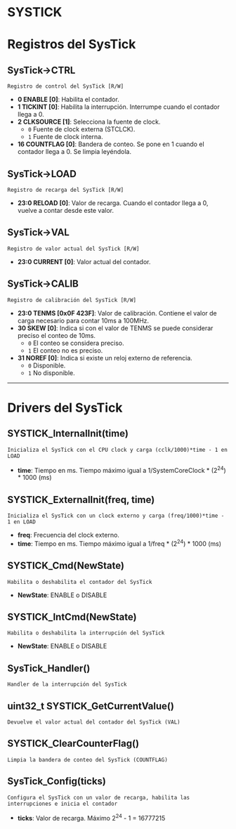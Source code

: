 # SYSTICK
# Registros del SysTick

## SysTick->CTRL
`Registro de control del SysTick [R/W]`
- **0 ENABLE [0]**: Habilita el contador.
- **1 TICKINT [0]**: Habilita la interrupción. Interrumpe cuando el contador llega a 0.
- **2 CLKSOURCE [1]**: Selecciona la fuente de clock.
  - `0` Fuente de clock externa (STCLCK).
  - `1` Fuente de clock interna.
- **16 COUNTFLAG [0]**: Bandera de conteo. Se pone en 1 cuando el contador llega a 0. Se limpia leyéndola.

## SysTick->LOAD
`Registro de recarga del SysTick [R/W]`
- **23:0 RELOAD [0]**: Valor de recarga. Cuando el contador llega a 0, vuelve a contar desde este valor.

## SysTick->VAL
`Registro de valor actual del SysTick [R/W]`
- **23:0 CURRENT [0]**: Valor actual del contador.

## SysTick->CALIB
`Registro de calibración del SysTick [R/W]`
- **23:0 TENMS [0x0F 423F]**: Valor de calibración. Contiene el valor de carga necesario para contar 10ms a 100MHz.
- **30 SKEW [0]**: Indica si con el valor de TENMS se puede considerar preciso el conteo de 10ms.
  - `0` El conteo se considera preciso.
  - `1` El conteo no es preciso.
- **31 NOREF [0]**: Indica si existe un reloj externo de referencia.
  - `0` Disponible.
  - `1` No disponible.

---

# Drivers del SysTick
## SYSTICK_InternalInit(time)
`Inicializa el SysTick con el CPU clock y carga (cclk/1000)*time - 1 en LOAD`
- **time**: Tiempo en ms. Tiempo máximo igual a 1/SystemCoreClock * (2<sup>24</sup>) * 1000 (ms)

## SYSTICK_ExternalInit(freq, time)
`Inicializa el SysTick con un clock externo y carga (freq/1000)*time - 1 en LOAD`
- **freq**: Frecuencia del clock externo.
- **time**: Tiempo en ms. Tiempo máximo igual a 1/freq * (2<sup>24</sup>) * 1000 (ms)

## SYSTICK_Cmd(NewState)
`Habilita o deshabilita el contador del SysTick`
- **NewState**: ENABLE o DISABLE

## SYSTICK_IntCmd(NewState)
`Habilita o deshabilita la interrupción del SysTick`
- **NewState**: ENABLE o DISABLE

## SysTick_Handler()
`Handler de la interrupción del SysTick`

## uint32_t SYSTICK_GetCurrentValue()
`Devuelve el valor actual del contador del SysTick (VAL)`

## SYSTICK_ClearCounterFlag()
`Limpia la bandera de conteo del SysTick (COUNTFLAG)`

## SysTick_Config(ticks)
`Configura el SysTick con un valor de recarga, habilita las interrupciones e inicia el contador`
- **ticks**: Valor de recarga. Máximo 2<sup>24</sup> - 1 = 16777215
